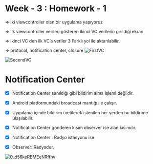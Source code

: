 # Week - 3 : Homework - 1

=> İki viewcontroller olan bir uygulama yapıyoruz

=> İlk viewcontroller verileri gösteren ikinci VC verilerin girildiği ekran 

=> ikinci VC den ilk VC’a veriler 3 Farklı yol ile aktarılabilir.

=> protocol, notification center, closure
![FirstVC](https://user-images.githubusercontent.com/58560920/209447486-539a7a91-67d4-43ef-8195-8e0a34fea573.png)

![SecondVC](https://user-images.githubusercontent.com/58560920/209447487-c25f6a2c-34cc-4145-9783-a097cd322d92.png)


# Notification Center

- [x] Notification Center sanıldığı gibi bildirim alma işlemi değildir.

- [x] Android platformundaki broadcast mantığı ile çalışır.

- [x] Uygulama içinde bildirim üretilerek istenilen her yerden bu bildirime ulaşılabilir.

- [x] Notification Center gönderen kısım observer ise alan kısımdır.

- [x] Notification Center : Radyo istasyonu ise
- [x] Observer: Radyodur.

![0_d56keRBMEeNRffhv](https://user-images.githubusercontent.com/58560920/209447384-bf8015a2-b2f9-44f2-b3d7-4827e3b3c41a.png)
